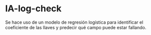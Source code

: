 # IA-log-check
Se hace uso de un modelo de regresión logística para identificar el coeficiente de las llaves y predecir qué campo puede estar fallando.
